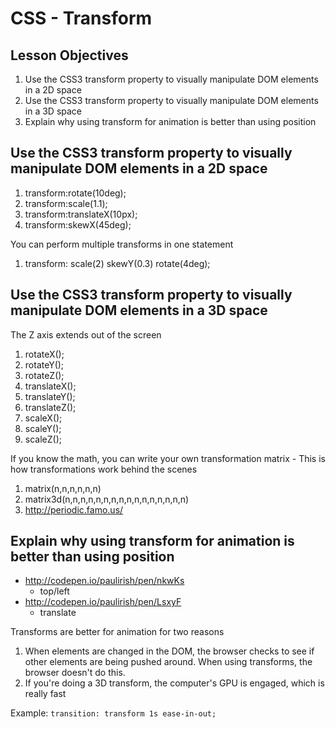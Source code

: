 # CSS - Transform

## Lesson Objectives

1. Use the CSS3 transform property to visually manipulate DOM elements in a 2D space
1. Use the CSS3 transform property to visually manipulate DOM elements in a 3D space
1. Explain why using transform for animation is better than using position

## Use the CSS3 transform property to visually manipulate DOM elements in a 2D space

1. transform:rotate(10deg);
1. transform:scale(1.1);
1. transform:translateX(10px);
1. transform:skewX(45deg);

You can perform multiple transforms in one statement

1. transform: scale(2) skewY(0.3) rotate(4deg);

## Use the CSS3 transform property to visually manipulate DOM elements in a 3D space

The Z axis extends out of the screen

1. rotateX();
1. rotateY();
1. rotateZ();
1. translateX();
1. translateY();
1. translateZ();
1. scaleX();
1. scaleY();
1. scaleZ();

If you know the math, you can write your own transformation matrix
	- This is how transformations work behind the scenes

1. matrix(n,n,n,n,n,n)
1. matrix3d(n,n,n,n,n,n,n,n,n,n,n,n,n,n,n,n)
1. http://periodic.famo.us/

## Explain why using transform for animation is better than using position

- http://codepen.io/paulirish/pen/nkwKs
	- top/left
- http://codepen.io/paulirish/pen/LsxyF
	- translate

Transforms are better for animation for two reasons

1. When elements are changed in the DOM, the browser checks to see if other elements are being pushed around.  When using transforms, the browser doesn't do this.
1. If you're doing a 3D transform, the computer's GPU is engaged, which is really fast

Example: `transition: transform 1s ease-in-out;`
